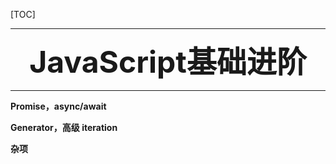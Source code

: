 [TOC]

------

<center><font size=7><b>JavaScript基础进阶</center></font></center>

---



Promise，async/await



Generator，高级 iteration



杂项